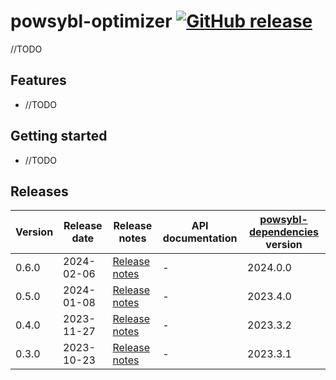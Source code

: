 # powsybl-optimizer [![GitHub release](https://img.shields.io/github/release/powsybl/powsybl-optimizer.svg?sort=semver)](https://github.com/powsybl/powsybl-open-rao/releases/)
//TODO

## Features

- //TODO

## Getting started

- //TODO

## Releases

| Version | Release date | Release notes                                                                     | API documentation | [powsybl-dependencies](https://github.com/powsybl/powsybl-dependencies) version |
|---------|--------------|-----------------------------------------------------------------------------------|-------------------|---------------------------------------------------------------------------------|
| 0.6.0   | 2024-02-06   | [Release notes](https://github.com/powsybl/powsybl-optimizer/releases/tag/v0.6.0) | -                 | 2024.0.0                                                                        |
| 0.5.0   | 2024-01-08   | [Release notes](https://github.com/powsybl/powsybl-optimizer/releases/tag/v0.5.0) | -                 | 2023.4.0                                                                        |
| 0.4.0   | 2023-11-27   | [Release notes](https://github.com/powsybl/powsybl-optimizer/releases/tag/v0.4.0) | -                 | 2023.3.2                                                                        |
| 0.3.0   | 2023-10-23   | [Release notes](https://github.com/powsybl/powsybl-optimizer/releases/tag/v0.3.0) | -                 | 2023.3.1                                                                        |

